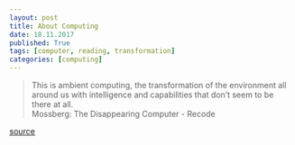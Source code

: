 ```yaml
---
layout: post
title: About Computing
date: 18.11.2017
published: True
tags: [computer, reading, transformation]
categories: [computing]
---
```


> This is ambient computing, the transformation of the environment all around us with intelligence and capabilities that don’t seem to be there at all.  
> Mossberg: The Disappearing Computer - Recode  

[source](https://www.recode.net/2017/5/25/15689094/mossberg-final-column)